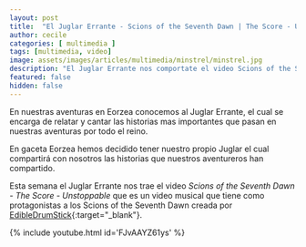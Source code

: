 ```yaml
---
layout: post
title:  "El Juglar Errante - Scions of the Seventh Dawn | The Score - Unstoppable"
author: cecile
categories: [ multimedia ]
tags: [multimedia, video]
image: assets/images/articles/multimedia/minstrel/minstrel.jpg
description: "El Juglar Errante nos comportate el video Scions of the Seventh Dawn | The Score - Unstoppable."
featured: false
hidden: false
---
```

En nuestras aventuras en Eorzea conocemos al Juglar Errante, el cual se encarga de relatar y cantar las historias mas importantes que pasan en nuestras aventuras por todo el reino. 

En gaceta Eorzea hemos decidido tener nuestro propio Juglar el cual compartirá con nosotros las historias que nuestros aventureros han compartido.


Esta semana el Juglar Errante nos trae el video *Scions of the Seventh Dawn - The Score - Unstoppable* que  es un video musical que tiene como protagonistas a los Scions of the Seventh Dawn creada por [EdibleDrumStick](https://twitter.com/ccchace){:target="_blank"}.


{% include youtube.html id='FJvAAYZ61ys' %}
